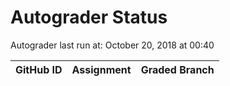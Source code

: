 # Autograder Status
Autograder last run at: October 20, 2018 at 00:40

| GitHub ID | Assignment | Graded Branch |
|-----------|------------|---------------|

